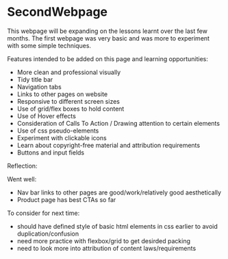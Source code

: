 # SecondWebpage
This webpage will be expanding on the lessons learnt over the last few months. The first webpage was very basic and was more to experiment with some simple techniques.

Features intended to be added on this page and learning opportunities: 

- More clean and professional visually
- Tidy title bar
- Navigation tabs
- Links to other pages on website
- Responsive to different screen sizes
- Use of grid/flex boxes to hold content
- Use of Hover effects
- Consideration of Calls To Action / Drawing    attention to certain elements
- Use of css pseudo-elements
- Experiment with clickable icons
- Learn about copyright-free material and attribution requirements
- Buttons and input fields



Reflection:

Went well:
- Nav bar links to other pages are good/work/relatively good aesthetically
- Product page has best CTAs so far

To consider for next time:
- should have defined style of basic html elements in css earlier to avoid duplication/confusion
- need more practice with flexbox/grid to get desirded packing
- need to look more into attribution of content laws/requirements
